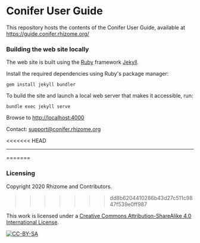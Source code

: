 # Conifer User Guide

This repository hosts the contents of the Conifer User Guide, available at <https://guide.conifer.rhizome.org/>



### Building the web site locally

The web site is built using the [Ruby](http://www.ruby-lang.org/) framework [Jekyll](https://jekyllrb.com/).

Install the required dependencies using Ruby's package manager:

```
gem install jekyll bundler
```

To build the site and launch a local web server that makes it accessible, run: 

```
bundle exec jekyll serve
```

Browse to [http://localhost:4000](http://localhost:4000)

Contact: [support@conifer.rhizome.org](mailto:support@conifer.rhizome.org)

<<<<<<< HEAD

---
=======
### Licensing

Copyright 2020 Rhizome and Contributors.
>>>>>>> dd8b6204410286b43d27c511c9847f539e0ff987

This work is licensed under a [Creative Commons Attribution-ShareAlike 4.0 International License](http://creativecommons.org/licenses/by-sa/4.0/).

[![CC-BY-SA](https://licensebuttons.net/l/by-sa/4.0/88x31.png)](http://creativecommons.org/licenses/by-sa/4.0/)
